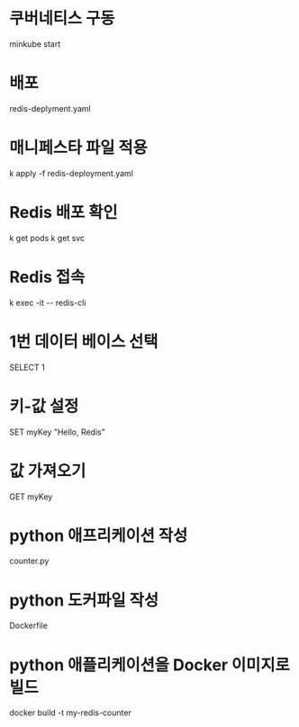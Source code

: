 # 쿠버네티스 구동
minkube start

# 배포
redis-deplyment.yaml 

# 매니페스타 파일 적용
k apply -f redis-deployment.yaml

# Redis 배포 확인
k get pods
k get svc

# Redis 접속
k exec -it <redis-pod-name> -- redis-cli

# 1번 데이터 베이스 선택
SELECT 1
# 키-값 설정
SET myKey "Hello, Redis"
# 값 가져오기
GET myKey

# python 애프리케이션 작성
counter.py

# python 도커파일 작성
Dockerfile
# python 애플리케이션을 Docker 이미지로 빌드
docker build -t my-redis-counter

